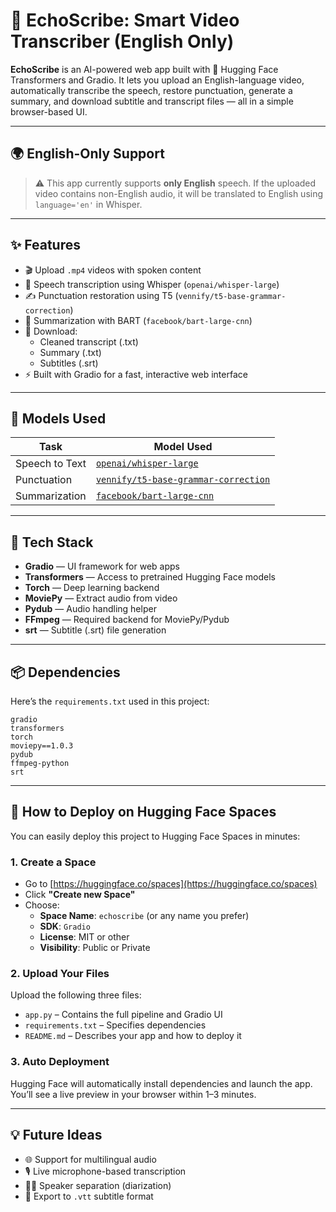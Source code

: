# 🎥 EchoScribe: Smart Video Transcriber (English Only)

**EchoScribe** is an AI-powered web app built with 🤗 Hugging Face Transformers and Gradio. It lets you upload an English-language video, automatically transcribe the speech, restore punctuation, generate a summary, and download subtitle and transcript files — all in a simple browser-based UI.

---

## 🌍 English-Only Support

> ⚠️ This app currently supports **only English** speech.
> If the uploaded video contains non-English audio, it will be translated to English using `language='en'` in Whisper.

---

## ✨ Features

- 🎬 Upload `.mp4` videos with spoken content
- 🧠 Speech transcription using Whisper (`openai/whisper-large`)
- ✍️ Punctuation restoration using T5 (`vennify/t5-base-grammar-correction`)
- 📝 Summarization with BART (`facebook/bart-large-cnn`)
- 📁 Download:
  - Cleaned transcript (.txt)
  - Summary (.txt)
  - Subtitles (.srt)
- ⚡ Built with Gradio for a fast, interactive web interface

---

## 🧠 Models Used

| Task              | Model Used                                       |
|------------------|--------------------------------------------------|
| Speech to Text   | [`openai/whisper-large`](https://huggingface.co/openai/whisper-large) |
| Punctuation      | [`vennify/t5-base-grammar-correction`](https://huggingface.co/vennify/t5-base-grammar-correction) |
| Summarization    | [`facebook/bart-large-cnn`](https://huggingface.co/facebook/bart-large-cnn) |

---

## 🧰 Tech Stack

- **Gradio** — UI framework for web apps
- **Transformers** — Access to pretrained Hugging Face models
- **Torch** — Deep learning backend
- **MoviePy** — Extract audio from video
- **Pydub** — Audio handling helper
- **FFmpeg** — Required backend for MoviePy/Pydub
- **srt** — Subtitle (.srt) file generation

---

## 📦 Dependencies

Here’s the `requirements.txt` used in this project:

```
gradio
transformers
torch
moviepy==1.0.3
pydub
ffmpeg-python
srt
```

---

## 🚀 How to Deploy on Hugging Face Spaces

You can easily deploy this project to Hugging Face Spaces in minutes:

### 1. Create a Space

- Go to [https://huggingface.co/spaces](https://huggingface.co/spaces)
- Click **"Create new Space"**
- Choose:
  - **Space Name**: `echoscribe` (or any name you prefer)
  - **SDK**: `Gradio`
  - **License**: MIT or other
  - **Visibility**: Public or Private

### 2. Upload Your Files

Upload the following three files:

- `app.py` – Contains the full pipeline and Gradio UI
- `requirements.txt` – Specifies dependencies
- `README.md` – Describes your app and how to deploy it

### 3. Auto Deployment

Hugging Face will automatically install dependencies and launch the app.
You’ll see a live preview in your browser within 1–3 minutes.

---

## 💡 Future Ideas

- 🌐 Support for multilingual audio
- 🎙️ Live microphone-based transcription
- 🧑‍💼 Speaker separation (diarization)
- 📄 Export to `.vtt` subtitle format